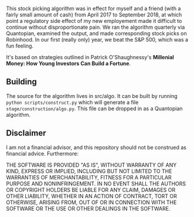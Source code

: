 This stock picking algorithm was in effect for myself and a friend (with a fairly small amount of cash) from April 2017 to September 2018, at which point a regulatory side effect of my new employement made it difficult to continue without disproportionate pain.  We ran the algorithm quarterly via Quantopian, examined the output, and made corresponding stock picks on Robinhood.  In our first (really only) year, we beat the S&P 500, which was a fun feeling.  

It's based on strategies outlined in Patrick O'Shaughnessy's __Millenial Money: How Young Investors Can Build a Fortune__.  

## Building ##

The source for the algorithm lives in src/algo.  It can be built by running `python scripts/construct.py` which will generate a file `stage/construction/algo.py`.  This file can be dropped in as a Quantopian algorithm.

## Disclaimer ##

I am not a financial advisor, and this repository should not be construed as financial advice.  Furthermore:

THE SOFTWARE IS PROVIDED "AS IS", WITHOUT WARRANTY OF ANY KIND, EXPRESS OR IMPLIED, INCLUDING BUT NOT LIMITED TO THE WARRANTIES OF MERCHANTABILITY, FITNESS FOR A PARTICULAR PURPOSE AND NONINFRINGEMENT. IN NO EVENT SHALL THE AUTHORS OR COPYRIGHT HOLDERS BE LIABLE FOR ANY CLAIM, DAMAGES OR OTHER LIABILITY, WHETHER IN AN ACTION OF CONTRACT, TORT OR OTHERWISE, ARISING FROM, OUT OF OR IN CONNECTION WITH THE SOFTWARE OR THE USE OR OTHER DEALINGS IN THE SOFTWARE.
